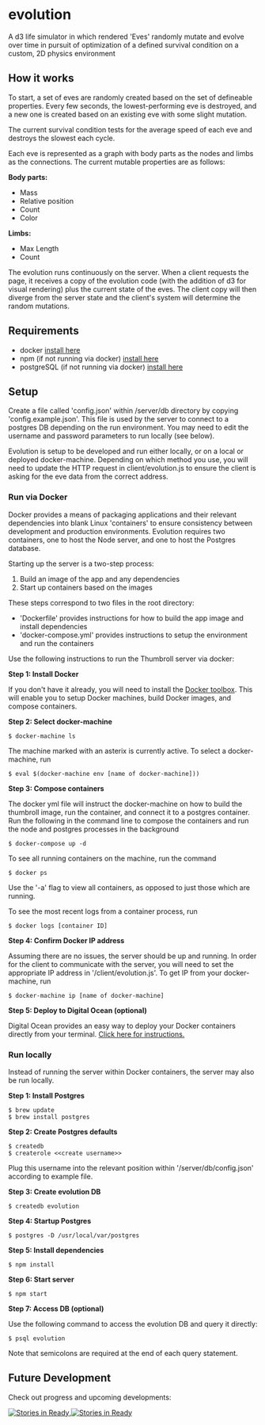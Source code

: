 # evolution

A d3 life simulator in which rendered 'Eves' randomly mutate and evolve over time in pursuit of optimization of a defined survival condition on a custom, 2D physics environment

## How it works

To start, a set of eves are randomly created based on the set of defineable properties. Every few seconds, the lowest-performing eve is destroyed, and a new one is created based on an existing eve with some slight mutation.

The current survival condition tests for the average speed of each eve and destroys the slowest each cycle.

Each eve is represented as a graph with body parts as the nodes and limbs as the connections. The current mutable properties are as follows:

__Body parts:__
- Mass
- Relative position
- Count
- Color

__Limbs:__
- Max Length
- Count

The evolution runs continuously on the server. When a client requests the page, it receives a copy of the evolution code (with the addition of d3 for visual rendering) plus the current state of the eves. The client copy will then diverge from the server state and the client's system will determine the random mutations.

## Requirements
- docker [install here](https://docs.docker.com/engine/installation/)
- npm (if not running via docker) [install here](http://blog.npmjs.org/post/85484771375/how-to-install-npm)
- postgreSQL (if not running via docker) [install here](http://www.postgresql.org/download/)

## Setup

Create a file called 'config.json' within /server/db directory by copying 'config.example.json'. This file is used by the server to connect to a postgres DB depending on the run environment. You may need to edit the username and password parameters to run locally (see below).

Evolution is setup to be developed and run either locally, or on a local or deployed docker-machine. Depending on which method you use, you will need to update the HTTP request in client/evolution.js to ensure the client is asking for the eve data from the correct address.

### Run via Docker

Docker provides a means of packaging applications and their relevant dependencies into blank Linux 'containers' to ensure consistency between development and production environments. Evolution requires two containers, one to host the Node server, and one to host the Postgres database. 

Starting up the server is a two-step process:

1. Build an image of the app and any dependencies
2. Start up containers based on the images

These steps correspond to two files in the root directory:

* 'Dockerfile' provides instructions for how to build the app image and install dependencies
* 'docker-compose.yml' provides instructions to setup the environment and run the containers

Use the following instructions to run the Thumbroll server via docker:

__Step 1: Install Docker__

If you don't have it already, you will need to install the [Docker toolbox](https://docs.docker.com/engine/installation/mac/). This will enable you to setup Docker machines, build Docker images, and compose containers.

__Step 2: Select docker-machine__


```
$ docker-machine ls
```

The machine marked with an asterix is currently active. To select a docker-machine, run

```
$ eval $(docker-machine env [name of docker-machine]))
```

__Step 3: Compose containers__

The docker yml file will instruct the docker-machine on how to build the thumbroll image, run the container,
and connect it to a postgres container. Run the following in the command line to compose the containers and
run the node and postgres processes in the background

```
$ docker-compose up -d
```

To see all running containers on the machine, run the command

```
$ docker ps
```

Use the '-a' flag to view all containers, as opposed to just those which are running.

To see the most recent logs from a container process, run

```
$ docker logs [container ID]
```

__Step 4: Confirm Docker IP address__

Assuming there are no issues, the server should be up and running. In order for the client to communicate with the server, you will need to set the appropriate IP address in '/client/evolution.js'. To get IP from your docker-machine, run

```
$ docker-machine ip [name of docker-machine]
```

__Step 5: Deploy to Digital Ocean (optional)__

Digital Ocean provides an easy way to deploy your Docker containers directly from your terminal. [Click here for instructions.](https://docs.docker.com/machine/drivers/digital-ocean/)

### Run locally

Instead of running the server within Docker containers, the server may also be run locally.

__Step 1: Install Postgres__

```
$ brew update
$ brew install postgres
```

__Step 2: Create Postgres defaults__

```
$ createdb
$ createrole <<create username>>
```

Plug this username into the relevant position within '/server/db/config.json' according to example file.

__Step 3: Create evolution DB__

```
$ createdb evolution
```

__Step 4: Startup Postgres__

```
$ postgres -D /usr/local/var/postgres
```

__Step 5: Install dependencies__ 

```
$ npm install
```

__Step 6: Start server__

```
$ npm start
```

__Step 7: Access DB (optional)__

Use the following command to access the evolution DB and query it directly:

```
$ psql evolution
```

Note that semicolons are required at the end of each query statement.

## Future Development

Check out progress and upcoming developments:

[![Stories in Ready](https://badge.waffle.io/iandeboisblanc/evolution.svg?label=ready&title=Ready),![Stories in Ready](https://badge.waffle.io/iandeboisblanc/evolution.svg?label=ready&title=Ready)](http://waffle.io/iandeboisblanc/evolution)

